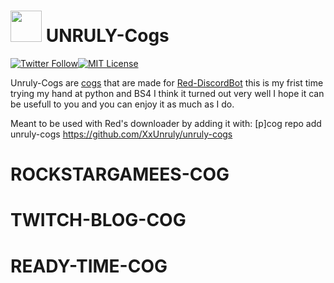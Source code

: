 # <img src="https://i.imgur.com/MheIJIr.png" width="50" height="50"> UNRULY-Cogs
[![Twitter Follow](https://img.shields.io/badge/Follow-Me-blue.svg)](https://twitter.com/Justin__H10)[![MIT License](https://img.shields.io/badge/MIT-%20License-orange.svg)](blob/master/LICENSE)

Unruly-Cogs are [cogs](https://cogs.red/) that are made for [Red-DiscordBot](https://github.com/Twentysix26/Red-DiscordBot
) this is my frist time trying my hand at python and BS4 I think it turned out very well I hope it can be usefull to you and you can enjoy it as much as I do.

Meant to be used with Red's downloader by adding it with:
[p]cog repo add unruly-cogs https://github.com/XxUnruly/unruly-cogs

# ROCKSTARGAMEES-COG
# TWITCH-BLOG-COG
# READY-TIME-COG
